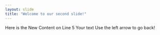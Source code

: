 ```yaml
---
layout: slide
title: "Welcome to our second slide!"
---
```


Here is the New Content on Line 5
Your text
Use the left arrow to go back!
